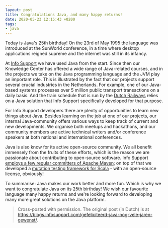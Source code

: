 ```yaml
---
layout: post
title: Congratulations Java, and many happy returns!
date: 2020-05-23 12:15:43 +0200
tags: 
- java
---
```


Today is Java's 25th birthday! On the 23rd of May 1995 the language was introduced at the SunWorld conference, in a time where desktop applications reigned supreme and the internet was still in its infancy.

At [Info Support](https://www.infosupport.com/en/home/) we have used Java from the start. Since then our Knowledge Center has offered a wide range of Java-related courses, and in the projects we take on the Java programming language and the JVM play an important role. This is illustrated by the fact that our projects support several crucial industries in the Netherlands. For example, one of our Java-based systems processes over 5 million public transport transactions on a daily basis. And the train schedule that is run by the [Dutch Railways](https://www.ns.nl/en) relies on a Java solution that Info Support specifically developed for that purpose.

For Info Support developers there are plenty of opportunities to learn new things about Java. Besides learning on the job at one of our projects, our internal Java-community offers various ways to keep track of current and new developments. We organise both meetups and hackathons, and our community members are active technical writers and/or conference speakers at both national and international conferences.

Java is also know for its active open-source community. We all benefit immensely from the fruits of these efforts, which is the reason we are passionate about contributing to open-source software. Info Support [employs a few regular committers of Apache Maven](https://www.infosupport.com/resources/apache-maven-committer/); on top of that we developed a [mutation testing framework for Scala](https://github.com/stryker-mutator/stryker4s) - with an open-source license, obviously!

To summarise: Java makes our work better ánd more fun. Which is why we want to congratulate Java on its 25th birthday! We wish our favourite language many happy returns and we're looking forward to developing many more great solutions on the Java platform.

> Cross-posted with permission. The original post (in Dutch) is at <https://blogs.infosupport.com/gefeliciteerd-java-nog-vele-jaren-gewenst/>.